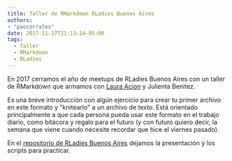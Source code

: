 ```yaml
---
title: Taller de RMarkdown RLadies Buenos Aires
authors: 
- "paocorrales"
date: 2017-11-27T21:13:14-05:00
tags:
  - Taller
  - RMarkdown
  - RLadies
---
```


En 2017 cerramos el año de meetups de RLadies Buenos Aires con un taller de RMarkdown que armamos con [Laura Acion](http://lacion.rbind.io) y Julienta Benitez.

Es una breve introducción con algún ejercicio para crear tu primer archivo en este formato y "knitearlo" a un archivo de texto. Está orientado principalmente a que cada persona pueda usar este formato en el trabajo diario, como bitácora y regalo para el futuro (y con futuro quiero decir, la semana que viene cuando necesite recordar que hice el viernes pasado). 

En el [repositorio de RLadies Buenos Aires](https://github.com/rladies/meetup-presentations_buenosaires/tree/master/2017-11-25%20-%20Sexto%20evento%20-%20Taller%20de%20RMarkdown) dejamos la presentación y los scripts para practicar.